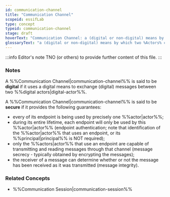 ```yaml
---
id: communication-channel
title: "Communication Channel"
scopeid: essifLab
type: concept
typeid: communication-channel
stage: draft
hoverText: "Communication Channel: a (digital or non-digital) means by which two Actors can exchange messages with one another."
glossaryText: "a (digital or non-digital) means by which two %Actors% can exchange messages with one another."
---
```


:::info Editor's note
TNO (or others) to provide further content of this file.
:::

### Notes

A %%Communication Channel|communication-channel%% is said to be **digital** if it uses a digital means to exchange (digital) messages between two %%digital actors|digital-actor%%.

A %%Communication Channel|communication-channel%% is said to be **secure** if it provides the following guarantees:
- every of its endpoint is being used by precisely one %%actor|actor%%;
- during its entire lifetime, each endpoint will only be used by this %%actor|actor%% (endpoint authentication; note that identification of the %%actor|actor%% that uses an endpoint, or its %%principal|principal%% is NOT required);
- only the %%actors|actor%% that use an endpoint are capable of transmitting and reading messages through that channel (message secrecy - typically obtained by encrypting the messages);
- the receiver of a message can determine whether or not the message has been received as it was transmitted (message integrity).

### Related Concepts
- %%Communication Session|communication-session%%

